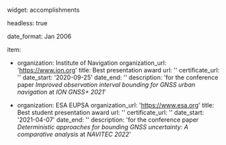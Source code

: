 widget: accomplishments

headless: true 

date_format: Jan 2006

item:
  - organization: Institute of Navigation
    organization_url: 'https://www.ion.org'
    title: Best presentation award
    url: ''
    certificate_url: ''
    date_start: '2020-09-25'
    date_end: ''
    description: 'for the conference paper *Improved observation interval bounding for GNSS urban navigation* at *ION GNSS+ 2021*'
    
  - organization: ESA EUPSA
    organization_url: 'https://www.esa.org'
    title: Best student presentation award
    url: ''
    certificate_url: ''
    date_start: '2021-04-07'
    date_end: ''
    description: 'for the conference paper *Deterministic approaches for bounding GNSS uncertainty: A comparative analysis* at *NAVITEC 2022*'

